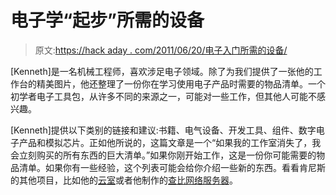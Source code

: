 # 电子学“起步”所需的设备

> 原文:[https://hack aday . com/2011/06/20/电子入门所需的设备/](https://hackaday.com/2011/06/20/equipment-needed-to-get-started-in-electronics/)

[Kenneth]是一名机械工程师，喜欢涉足电子领域。除了为我们提供了一张他的工作台的精美图片，他还整理了一份你在学习使用电子产品时需要的物品清单。一个初学者电子工具包，从许多不同的来源之一，可能对一些工作，但其他人可能不感兴趣。

[Kenneth]提供以下类别的链接和建议:书籍、电气设备、开发工具、组件、数字电子产品和模拟芯片。正如他所说的，这篇文章是一个“如果我的工作室消失了，我会立刻购买的所有东西的巨大清单。”如果你刚开始工作，这是一份你可能需要的物品清单。如果你有一些经验，这个列表可能会给你介绍一些新的东西。看看肯尼斯的其他项目，比如他的[云室](http://hackaday.com/2011/01/23/your-very-own-cloud-chamber/ "cloud chamber")或者他制作的[查比网络服务器](http://hackaday.com/2010/11/29/chumby-webserver-using-upgraded-internal-storage/ "Chumby webserver")。 [](http://hackaday.com/?s=finnegan "Kenneth's projects")